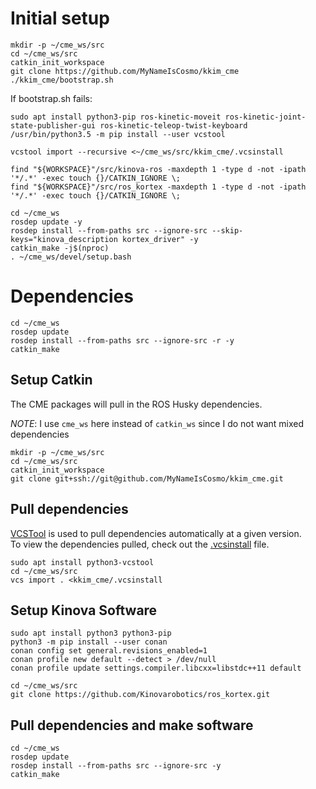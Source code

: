 # Initial setup

<!-- TODO: Note in overview of packages used and sources -->

```
mkdir -p ~/cme_ws/src
cd ~/cme_ws/src
catkin_init_workspace
git clone https://github.com/MyNameIsCosmo/kkim_cme
./kkim_cme/bootstrap.sh
```

If bootstrap.sh fails:
```
sudo apt install python3-pip ros-kinetic-moveit ros-kinetic-joint-state-publisher-gui ros-kinetic-teleop-twist-keyboard
/usr/bin/python3.5 -m pip install --user vcstool

vcstool import --recursive <~/cme_ws/src/kkim_cme/.vcsinstall

find "${WORKSPACE}"/src/kinova-ros -maxdepth 1 -type d -not -ipath '*/.*' -exec touch {}/CATKIN_IGNORE \;
find "${WORKSPACE}"/src/ros_kortex -maxdepth 1 -type d -not -ipath '*/.*' -exec touch {}/CATKIN_IGNORE \;

cd ~/cme_ws
rosdep update -y
rosdep install --from-paths src --ignore-src --skip-keys="kinova_description kortex_driver" -y
catkin_make -j$(nproc)
. ~/cme_ws/devel/setup.bash
```

# Dependencies
```
cd ~/cme_ws
rosdep update
rosdep install --from-paths src --ignore-src -r -y
catkin_make
```

## Setup Catkin
The CME packages will pull in the ROS Husky dependencies.

*NOTE*: I use `cme_ws` here instead of `catkin_ws` since I do not want mixed dependencies
```
mkdir -p ~/cme_ws/src
cd ~/cme_ws/src
catkin_init_workspace
git clone git+ssh://git@github.com/MyNameIsCosmo/kkim_cme.git
```

## Pull dependencies
[VCSTool] is used to pull dependencies automatically at a given version.  
To view the dependencies pulled, check out the [.vcsinstall](.vcsinstall) file.
```
sudo apt install python3-vcstool
cd ~/cme_ws/src
vcs import . <kkim_cme/.vcsinstall
```

## Setup Kinova Software
<!-- TODO (Cosmo): conan may not provide reproducible builds...
	opt for their "old build method":
	https://github.com/Kinovarobotics/kortex/blob/master/api_cpp/examples/readme.md#not-using-conan -->  
```
sudo apt install python3 python3-pip
python3 -m pip install --user conan
conan config set general.revisions_enabled=1
conan profile new default --detect > /dev/null
conan profile update settings.compiler.libcxx=libstdc++11 default

cd ~/cme_ws/src
git clone https://github.com/Kinovarobotics/ros_kortex.git
```

## Pull dependencies and make software

```
cd ~/cme_ws
rosdep update
rosdep install --from-paths src --ignore-src -y
catkin_make
```

[VCSTool]: https://github.com/dirk-thomas/vcstool
